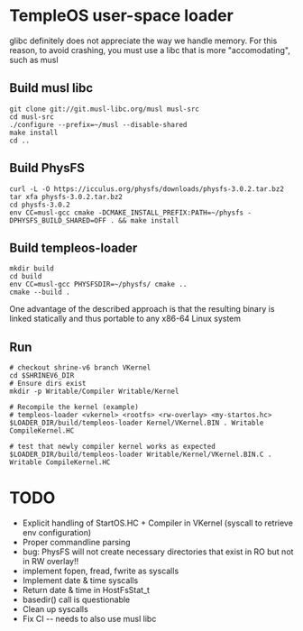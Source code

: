# TempleOS user-space loader

glibc definitely does not appreciate the way we handle memory.
For this reason, to avoid crashing, you must use a libc that is more "accomodating", such as musl

## Build musl libc

    git clone git://git.musl-libc.org/musl musl-src
    cd musl-src
    ./configure --prefix=~/musl --disable-shared
    make install
    cd ..

## Build PhysFS

    curl -L -O https://icculus.org/physfs/downloads/physfs-3.0.2.tar.bz2
    tar xfa physfs-3.0.2.tar.bz2
    cd physfs-3.0.2
    env CC=musl-gcc cmake -DCMAKE_INSTALL_PREFIX:PATH=~/physfs -DPHYSFS_BUILD_SHARED=OFF . && make install

## Build templeos-loader

    mkdir build
    cd build
    env CC=musl-gcc PHYSFSDIR=~/physfs/ cmake ..
    cmake --build .

One advantage of the described approach is that the resulting binary is linked statically and thus portable to any x86-64 Linux system

## Run

    # checkout shrine-v6 branch VKernel
    cd $SHRINEV6_DIR
    # Ensure dirs exist
    mkdir -p Writable/Compiler Writable/Kernel

    # Recompile the kernel (example)
    # templeos-loader <vkernel> <rootfs> <rw-overlay> <my-startos.hc>
    $LOADER_DIR/build/templeos-loader Kernel/VKernel.BIN . Writable CompileKernel.HC

    # test that newly compiler kernel works as expected
    $LOADER_DIR/build/templeos-loader Writable/Kernel/VKernel.BIN.C . Writable CompileKernel.HC

# TODO

- Explicit handling of StartOS.HC + Compiler in VKernel (syscall to retrieve env configuration)
- Proper commandline parsing
- bug: PhysFS will not create necessary directories that exist in RO but not in RW overlay!!
- implement fopen, fread, fwrite as syscalls
- Implement date & time syscalls
- Return date & time in HostFsStat_t
- basedir() call is questionable
- Clean up syscalls
- Fix CI -- needs to also use musl libc
